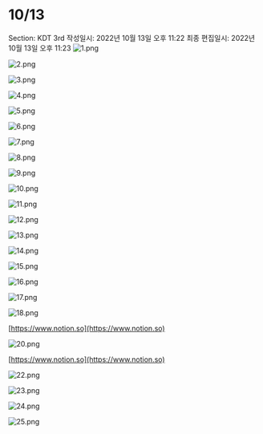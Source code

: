 # 10/13

Section: KDT 3rd
작성일시: 2022년 10월 13일 오후 11:22
최종 편집일시: 2022년 10월 13일 오후 11:23
![1.png](1013/1.png)

![2.png](1013/2.png)

![3.png](1013/3.png)

![4.png](1013/4.png)

![5.png](1013/5.png)

![6.png](1013/6.png)

![7.png](1013/7.png)

![8.png](1013/8.png)

![9.png](1013/9.png)

![10.png](1013/10.png)

![11.png](1013/11.png)

![12.png](1013/12.png)

![13.png](1013/13.png)

![14.png](1013/14.png)

![15.png](1013/15.png)

![16.png](1013/16.png)

![17.png](1013/17.png)

![18.png](1013/18.png)

[https://www.notion.so](https://www.notion.so)

![20.png](1013/20.png)

[https://www.notion.so](https://www.notion.so)

![22.png](1013/22.png)

![23.png](1013/23.png)

![24.png](1013/24.png)

![25.png](1013/25.png)
